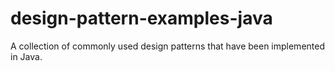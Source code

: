 # design-pattern-examples-java

A collection of commonly used design patterns that have been implemented in Java.
